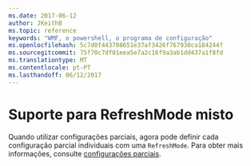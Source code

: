 ```yaml
---
ms.date: 2017-06-12
author: JKeithB
ms.topic: reference
keywords: "WMF, o powershell, o programa de configuração"
ms.openlocfilehash: 5c7d0f443708651e37af3426f767930ca184244f
ms.sourcegitcommit: 75f70c7df01eea5e7a2c16f9a3ab1dd437a1f8fd
ms.translationtype: MT
ms.contentlocale: pt-PT
ms.lasthandoff: 06/12/2017
---
```

# <a name="support-for-mixed-refreshmode"></a>Suporte para RefreshMode misto

Quando utilizar configurações parciais, agora pode definir cada configuração parcial individuais com uma `RefreshMode`. Para obter mais informações, consulte [configurações parciais](https://msdn.microsoft.com/powershell/dsc/partialconfigs).


